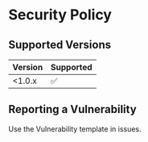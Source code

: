 # Security Policy

## Supported Versions

| Version | Supported          |
| ------- | ------------------ |
| <1.0.x  | :white_check_mark: |


## Reporting a Vulnerability

Use the Vulnerability template in issues.
